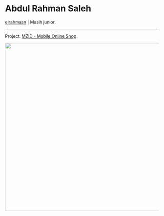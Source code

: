 # Abdul Rahman Saleh

[elrahmaan](https://github.com/elrahmaan) |
Masih junior. 

- - - 
Project:
[MZID - Mobile Online Shop](https://github.com/elrahmaan/flutter-onlineshop-mzid)

<img src="https://user-images.githubusercontent.com/64578787/138542727-f739ff42-0ac3-427d-b1ad-3f87fd67ddca.png" width="550">